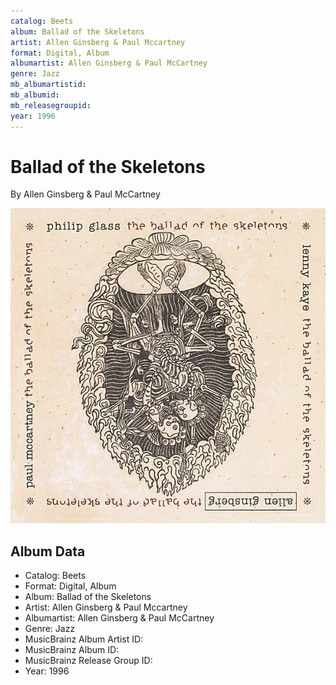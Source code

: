 ```yaml
---
catalog: Beets
album: Ballad of the Skeletons
artist: Allen Ginsberg & Paul Mccartney
format: Digital, Album
albumartist: Allen Ginsberg & Paul McCartney
genre: Jazz
mb_albumartistid: 
mb_albumid: 
mb_releasegroupid: 
year: 1996
---
```


# Ballad of the Skeletons

By Allen Ginsberg & Paul McCartney

![](../../assets/beetscovers/Allen_Ginsberg_and_Paul_Mccartney-Ballad_of_the_Skeletons.jpg)

## Album Data

- Catalog: Beets
- Format: Digital, Album
- Album: Ballad of the Skeletons
- Artist: Allen Ginsberg & Paul Mccartney
- Albumartist: Allen Ginsberg & Paul McCartney
- Genre: Jazz
- MusicBrainz Album Artist ID: 
- MusicBrainz Album ID: 
- MusicBrainz Release Group ID: 
- Year: 1996

